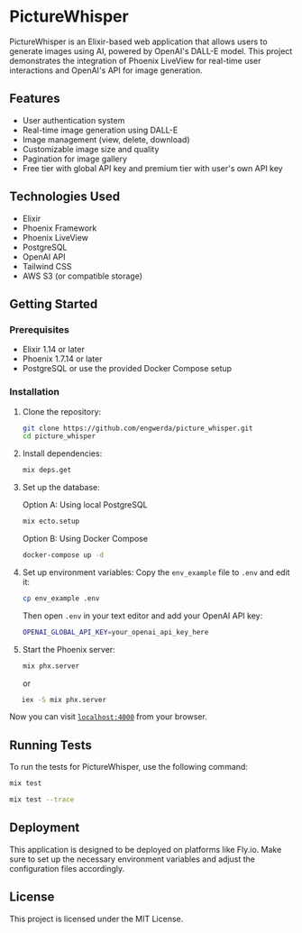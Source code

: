 # PictureWhisper

PictureWhisper is an Elixir-based web application that allows users to generate images using AI, powered by OpenAI's DALL-E model. This project demonstrates the integration of Phoenix LiveView for real-time user interactions and OpenAI's API for image generation.

## Features

- User authentication system
- Real-time image generation using DALL-E
- Image management (view, delete, download)
- Customizable image size and quality
- Pagination for image gallery
- Free tier with global API key and premium tier with user's own API key

## Technologies Used

- Elixir
- Phoenix Framework
- Phoenix LiveView
- PostgreSQL
- OpenAI API
- Tailwind CSS
- AWS S3 (or compatible storage)

## Getting Started

### Prerequisites

- Elixir 1.14 or later
- Phoenix 1.7.14 or later
- PostgreSQL or use the provided Docker Compose setup

### Installation

1. Clone the repository:
   ```sh
   git clone https://github.com/engwerda/picture_whisper.git
   cd picture_whisper
   ```

2. Install dependencies:
   ```sh
   mix deps.get
   ```

3. Set up the database:

   Option A: Using local PostgreSQL
   ```sh
   mix ecto.setup
   ```

   Option B: Using Docker Compose
   ```sh
   docker-compose up -d
   ```

4. Set up environment variables:
   Copy the `env_example` file to `.env` and edit it:
   ```sh
   cp env_example .env
   ```
   Then open `.env` in your text editor and add your OpenAI API key:
   ```sh
   OPENAI_GLOBAL_API_KEY=your_openai_api_key_here
   ```

5. Start the Phoenix server:
   ```sh
   mix phx.server
   ```
   or
```sh
   iex -S mix phx.server
```

Now you can visit [`localhost:4000`](http://localhost:4000) from your browser.

## Running Tests

To run the tests for PictureWhisper, use the following command:

```sh
mix test
```

```sh
mix test --trace
```
## Deployment

This application is designed to be deployed on platforms like Fly.io. Make sure to set up the necessary environment variables and adjust the configuration files accordingly.


## License

This project is licensed under the MIT License.

